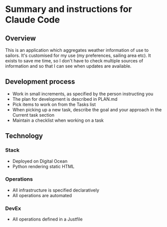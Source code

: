 # Summary and instructions for Claude Code

## Overview

This is an application which aggregates weather information of use to sailors.
It's customised for my use (my preferences, sailing area etc).
It exists to save me time, so I don't have to check multiple sources of information
and so that I can see when updates are available.

## Development process

* Work in small increments, as specified by the person instructing you
* The plan for development is described in PLAN.md
* Pick items to work on from the Tasks list
* When picking up a new task, describe the goal and your approach in the Current task section
* Maintain a checklist when working on a task

## Technology

### Stack

* Deployed on Digital Ocean
* Python rendering static HTML

### Operations

* All infrastructure is specified declaratively
* All operations are automated

### DevEx

* All operations defined in a Justfile
